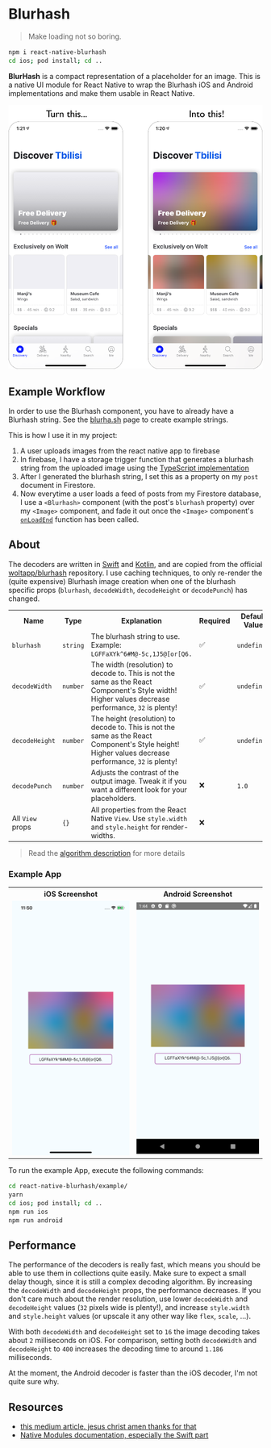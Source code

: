 # Blurhash

> Make loading not so boring.

```sh
npm i react-native-blurhash
cd ios; pod install; cd ..
```

**BlurHash** is a compact representation of a placeholder for an image. This is a native UI module for React Native to wrap the Blurhash iOS and Android implementations and make them usable in React Native.

<img src="img/explanation.png" alt="Turn grey image boxes into colorful blurred images">

## Example Workflow

In order to use the Blurhash component, you have to already have a Blurhash string. See the [blurha.sh](https://blurha.sh) page to create example strings.

This is how I use it in my project:

1. A user uploads images from the react native app to firebase
2. In firebase, I have a storage trigger function that generates a blurhash string from the uploaded image using the [TypeScript implementation](https://github.com/woltapp/blurhash/blob/master/TypeScript/src/encode.ts)
3. After I generated the blurhash string, I set this as a property on my `post` document in Firestore.
4. Now everytime a user loads a feed of posts from my Firestore database, I use a `<Blurhash>` component (with the post's `blurhash` property) over my `<Image>` component, and fade it out once the `<Image>` component's [`onLoadEnd`](https://reactnative.dev/docs/image#onloadend) function has been called.

## About

The decoders are written in [Swift](ios/BlurhashDecode.swift) and [Kotlin](android/src/main/java/com/blurhash/BlurhashDecode.java), and are copied from the official [woltapp/blurhash](https://github.com/woltapp/blurhash) repository. I use caching techniques, to only re-render the (quite expensive) Blurhash image creation when one of the blurhash specific props (`blurhash`, `decodeWidth`, `decodeHeight` or `decodePunch`) has changed.

<table>
  <tr>
    <th>Name</th>
    <th>Type</th>
    <th>Explanation</th>
    <th>Required</th>
    <th>Default Value</th>
  </td>
  <tr>
    <td><code>blurhash</code></td>
    <td><code>string</code></td>
    <td>The blurhash string to use. Example: <code>LGFFaXYk^6#M@-5c,1J5@[or[Q6.</code></td>
    <td>✅</td>
    <td><code>undefined</code></td>
  </tr>
  <tr>
    <td><code>decodeWidth</code></td>
    <td><code>number</code></td>
    <td>The width (resolution) to decode to. This is not the same as the React Component's Style width! Higher values decrease performance, <code>32</code> is plenty!</td>
    <td>✅</td>
    <td><code>undefined</code></td>
  </tr>
  <tr>
    <td><code>decodeHeight</code></td>
    <td><code>number</code></td>
    <td>The height (resolution) to decode to. This is not the same as the React Component's Style height! Higher values decrease performance, <code>32</code> is plenty!</td>
    <td>✅</td>
    <td><code>undefined</code></td>
  </tr>
  <tr>
    <td><code>decodePunch</code></td>
    <td><code>number</code></td>
    <td>Adjusts the contrast of the output image. Tweak it if you want a different look for your placeholders.</td>
    <td>❌</td>
    <td><code>1.0</code></td>
  </tr>
  <tr>
    <td>All <code>View</code> props</td>
    <td><code>{}</code></td>
    <td>All properties from the React Native <code>View</code>. Use <code>style.width</code> and <code>style.height</code> for render-widths.</td>
    <td>❌</td>
    <td></td>
  </tr>
</table>

> Read the [algorithm description](https://github.com/woltapp/blurhash/blob/master/Algorithm.md) for more details

### Example App

<table>
  <tr>
    <th>iOS Screenshot</th>
    <th>Android Screenshot</th>
  </td>
  <tr>
    <td><img src="img/demo.ios.png" alt="iOS Demo Screenshot"></td>
    <td><img src="img/demo.android.png" alt="Android Demo Screenshot"></td>
  </tr>
</table>

To run the example App, execute the following commands:

```sh
cd react-native-blurhash/example/
yarn
cd ios; pod install; cd ..
npm run ios
npm run android
```


## Performance

The performance of the decoders is really fast, which means you should be able to use them in collections quite easily. Make sure to expect a small delay though, since it is still a complex decoding algorithm. By increasing the `decodeWidth` and `decodeHeight` props, the performance decreases. If you don't care much about the render resolution, use lower `decodeWidth` and `decodeHeight` values (`32` pixels wide is plenty!), and increase `style.width` and `style.height` values (or upscale it any other way like `flex`, `scale`, ...).

With both `decodeWidth` and `decodeHeight` set to `16` the image decoding takes about `2` milliseconds on iOS. For comparison, setting both `decodeWidth` and `decodeHeight` to `400` increases the decoding time to around `1.186` milliseconds.

At the moment, the Android decoder is faster than the iOS decoder, I'm not quite sure why.


## Resources
* [this medium article. jesus christ amen thanks for that](https://teabreak.e-spres-oh.com/swift-in-react-native-the-ultimate-guide-part-2-ui-components-907767123d9e)
* [Native Modules documentation, especially the Swift part](https://reactnative.dev/docs/native-modules-ios.html#exporting-swift)
